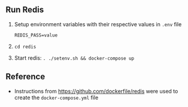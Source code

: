 ## Run Redis

1. Setup environment variables with their respective values in `.env` file

    ```
    REDIS_PASS=value
    ```
1. `cd redis`
1. Start redis: `. ./setenv.sh && docker-compose up`

## Reference

* Instructions from https://github.com/dockerfile/redis were used to create the `docker-compose.yml` file
